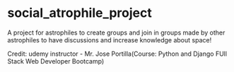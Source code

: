 # social_atrophile_project
A project for astrophiles to create groups and join in groups made by other astrophiles to have discussions and increase knowledge about space!

























Credit: udemy instructor - Mr. Jose Portilla(Course: Python and Django FUll Stack Web Developer Bootcamp)
